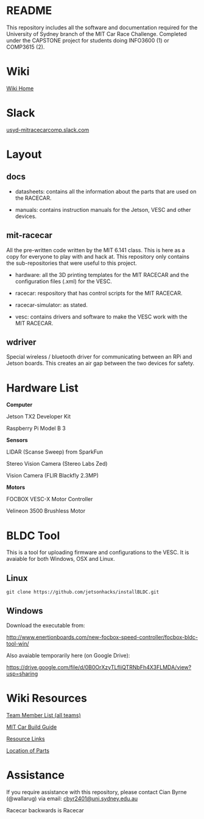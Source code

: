 # README #

This repository includes all the software and documentation required for the University of Sydney branch of the MIT Car Race Challenge.  Completed under the CAPSTONE project for students doing INFO3600 (1) or COMP3615 (2).

# Wiki #

[Wiki Home](https://bitbucket.org/usydmitplatform2017/mit-racecar-usyd/wiki/Home)

# Slack #

[usyd-mitracecarcomp.slack.com](https://usyd-mitracecarcomp.slack.com)

# Layout #
## docs ##

* datasheets: contains all the information about the parts that are used on the RACECAR.

* manuals: contains instruction manuals for the Jetson, VESC and other devices.


## mit-racecar ##

All the pre-written code written by the MIT 6.141 class.  This is here as a copy for everyone to play with and hack at.  This repository only contains the sub-repositories that were useful to this project.

* hardware: all the 3D printing templates for the MIT RACECAR and the configuration files (.xml) for the VESC.

* racecar: respository that has control scripts for the MIT RACECAR.

* racecar-simulator: as stated.

* vesc: contains drivers and software to make the VESC work with the MIT RACECAR.


## wdriver ##

Special wireless / bluetooth driver for communicating between an RPi and Jetson boards.  This creates an air gap between the two devices for safety.


# Hardware List #

**Computer**

Jetson TX2 Developer Kit

Raspberry Pi Model B 3


**Sensors**

LIDAR (Scanse Sweep) from SparkFun

Stereo Vision Camera (Stereo Labs Zed)

Vision Camera (FLIR Blackfly 2.3MP)


**Motors**

FOCBOX VESC-X Motor Controller

Velineon 3500 Brushless Motor


# BLDC Tool #

This is a tool for uploading firmware and configurations to the VESC.  It is avaiable for both Windows, OSX and Linux.

## Linux ##

```
git clone https://github.com/jetsonhacks/installBLDC.git
```

## Windows ##

Download the executable from: 

http://www.enertionboards.com/new-focbox-speed-controller/focbox-bldc-tool-win/

Also avaiable temporarily here (on Google Drive):

https://drive.google.com/file/d/0B0OrXzyTLfIiQTRNbFh4X3FLMDA/view?usp=sharing



# Wiki Resources #

[Team Member List (all teams)](https://bitbucket.org/usydmitplatform2017/mit-racecar-usyd/wiki/Teams%20and%20Members)

[MIT Car Build Guide](https://bitbucket.org/usydmitplatform2017/mit-racecar-usyd/wiki/MIT%20Build%20Instructions)

[Resource Links](https://bitbucket.org/usydmitplatform2017/mit-racecar-usyd/wiki/Resources)

[Location of Parts](https://bitbucket.org/usydmitplatform2017/mit-racecar-usyd/wiki/Parts%20Location%20Matrix)




# Assistance #
If you require assistance with this repository, please contact Cian Byrne (@wallarug) via email:  cbyr2401@uni.sydney.edu.au

Racecar backwards is Racecar
